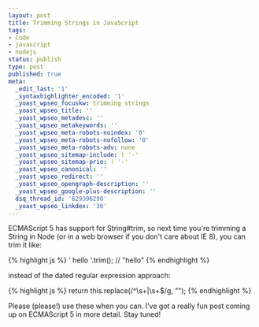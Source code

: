```yaml
---
layout: post
title: Trimming Strings in JavaScript
tags:
- Code
- javascript
- nodejs
status: publish
type: post
published: true
meta:
  _edit_last: '1'
  _syntaxhighlighter_encoded: '1'
  _yoast_wpseo_focuskw: trimming strings
  _yoast_wpseo_title: ''
  _yoast_wpseo_metadesc: ''
  _yoast_wpseo_metakeywords: ''
  _yoast_wpseo_meta-robots-noindex: '0'
  _yoast_wpseo_meta-robots-nofollow: '0'
  _yoast_wpseo_meta-robots-adv: none
  _yoast_wpseo_sitemap-include: ! '-'
  _yoast_wpseo_sitemap-prio: ! '-'
  _yoast_wpseo_canonical: ''
  _yoast_wpseo_redirect: ''
  _yoast_wpseo_opengraph-description: ''
  _yoast_wpseo_google-plus-description: ''
  dsq_thread_id: '629396290'
  _yoast_wpseo_linkdex: '36'
---
```

ECMAScript 5 has support for String#trim, so next time you're trimming a String in Node (or in a web browser if you don't care about IE 8), you can trim it like:

{% highlight js %}
' hello '.trim(); // &quot;hello&quot;
{% endhighlight %}

instead of the dated regular expression approach:

{% highlight js %}
return this.replace(/^\s+|\s+$/g, &quot;&quot;);
{% endhighlight %}

Please (please!) use these when you can.  I've got a really fun post coming up on ECMAScript 5 in more detail.  Stay tuned!
